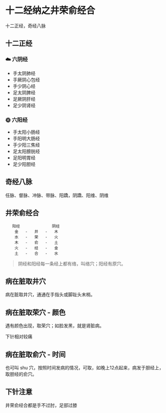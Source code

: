 # 十二经纳之井荣俞经合
十二正经，奇经八脉

## 十二正经
### ☁️ 六阴经
- 手太阴肺经
- 手厥阴心包经
- 手少阴心经
- 足太阴脾经
- 足厥阴肝经
- 足少阴肾经

### 🌞 六阳经
- 手太阳小肠经
- 手阳明大肠经
- 手少阳三焦经
- 足太阳膀胱经
- 足阳明胃经
- 足少阳胆经

## 奇经八脉
任脉、督脉、冲脉、带脉、阳蹻，阴蹻、阳维、阴维

## 井荣俞经合

```
   阳经              阴经
    金   -   井   -   木
    水   -   荣   -   火
    木   -   俞   -   土
    火   -   经   -   金
    土   -   合   -   水
```

> 阴经和阳经每一条经上都有络，叫络穴；阳经有原穴。

## 病在脏取井穴
病在脏取井穴，通通在手指头或脚趾头末梢。

## 病在脏取荣穴 - 颜色
遇有颜色出现，取荣穴；如脸发黑，就是肾脏病。

下针相对较痛

## 病在脏取俞穴 - 时间
也可叫 shu 穴，按照时间发病的情况，可取，如晚上12点起来，病发于胆经上，取胆经的俞穴。

## 下针注意
井荣俞经合都是手不过肘，足部过膝